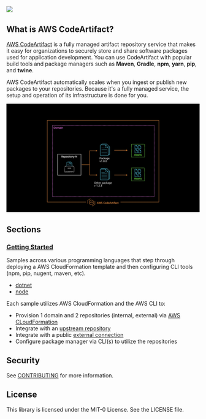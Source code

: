 ![](https://d2908q01vomqb2.cloudfront.net/7719a1c782a1ba91c031a682a0a2f8658209adbf/2020/06/10/aws-codeartifact-arch-diagram.jpg)

## What is AWS CodeArtifact?
[AWS CodeArtifact](
https://docs.aws.amazon.com/codeartifact/latest/ug/welcome.html) is a fully managed artifact repository service that makes it easy for organizations to securely store and share software packages used for application development. You can use CodeArtifact with popular build tools and package managers such as **Maven**, **Gradle**, **npm**, **yarn**, **pip**, and **twine**. 

AWS CodeArtifact automatically scales when you ingest or publish new packages to your repositories. Because it's a fully managed service, the setup and operation of its infrastructure is done for you.

![Foundation](./static/foundation.jpg)

## Sections

### [Getting Started](/getting-started)

Samples across various programming languages that step through deploying a AWS CloudFormation template and then configuring CLI tools (npm, pip, nugent, maven, etc).

- [dotnet](/getting-started/dotnet)
- [node](/getting-started/node)

Each sample utilizes AWS CloudFormation and the AWS CLI to:

- Provision 1 domain and 2 repositories (internal, external) via [AWS CLoudFormation](https://docs.aws.amazon.com/AWSCloudFormation/latest/UserGuide/Welcome.html)
- Integrate with an [upstream repository](https://docs.aws.amazon.com/codeartifact/latest/ug/repos-upstream.html)
- Integrate with a public [external connection](https://docs.aws.amazon.com/codeartifact/latest/ug/external-connection.html)
- Configure package manager via CLI(s) to utilize the repositories

## Security

See [CONTRIBUTING](CONTRIBUTING.md#security-issue-notifications) for more information.

## License

This library is licensed under the MIT-0 License. See the LICENSE file.

